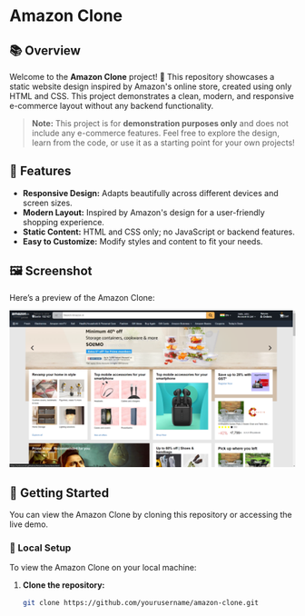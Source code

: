 # Amazon Clone

## 📚 Overview

Welcome to the **Amazon Clone** project! 🎉 This repository showcases a static website design inspired by Amazon's online store, created using only HTML and CSS. This project demonstrates a clean, modern, and responsive e-commerce layout without any backend functionality.

> **Note:** This project is for **demonstration purposes only** and does not include any e-commerce features. Feel free to explore the design, learn from the code, or use it as a starting point for your own projects!

## 🌟 Features

- **Responsive Design:** Adapts beautifully across different devices and screen sizes.
- **Modern Layout:** Inspired by Amazon's design for a user-friendly shopping experience.
- **Static Content:** HTML and CSS only; no JavaScript or backend features.
- **Easy to Customize:** Modify styles and content to fit your needs.

## 🖼️ Screenshot

Here’s a preview of the Amazon Clone:

![Amazon Clone Screenshot](Clone-Screenshot.png)

## 🚀 Getting Started

You can view the Amazon Clone by cloning this repository or accessing the live demo.

### 🔧 Local Setup

To view the Amazon Clone on your local machine:

1. **Clone the repository:**

   ```bash
   git clone https://github.com/yourusername/amazon-clone.git

